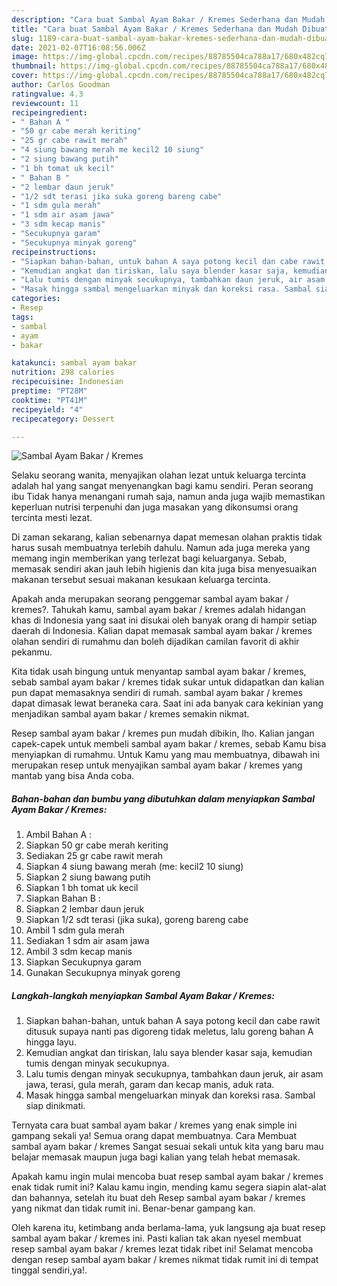 ```yaml
---
description: "Cara buat Sambal Ayam Bakar / Kremes Sederhana dan Mudah Dibuat"
title: "Cara buat Sambal Ayam Bakar / Kremes Sederhana dan Mudah Dibuat"
slug: 1189-cara-buat-sambal-ayam-bakar-kremes-sederhana-dan-mudah-dibuat
date: 2021-02-07T16:08:56.006Z
image: https://img-global.cpcdn.com/recipes/88785504ca788a17/680x482cq70/sambal-ayam-bakar-kremes-foto-resep-utama.jpg
thumbnail: https://img-global.cpcdn.com/recipes/88785504ca788a17/680x482cq70/sambal-ayam-bakar-kremes-foto-resep-utama.jpg
cover: https://img-global.cpcdn.com/recipes/88785504ca788a17/680x482cq70/sambal-ayam-bakar-kremes-foto-resep-utama.jpg
author: Carlos Goodman
ratingvalue: 4.3
reviewcount: 11
recipeingredient:
- " Bahan A "
- "50 gr cabe merah keriting"
- "25 gr cabe rawit merah"
- "4 siung bawang merah me kecil2 10 siung"
- "2 siung bawang putih"
- "1 bh tomat uk kecil"
- " Bahan B "
- "2 lembar daun jeruk"
- "1/2 sdt terasi jika suka goreng bareng cabe"
- "1 sdm gula merah"
- "1 sdm air asam jawa"
- "3 sdm kecap manis"
- "Secukupnya garam"
- "Secukupnya minyak goreng"
recipeinstructions:
- "Siapkan bahan-bahan, untuk bahan A saya potong kecil dan cabe rawit ditusuk supaya nanti pas digoreng tidak meletus, lalu goreng bahan A hingga layu."
- "Kemudian angkat dan tiriskan, lalu saya blender kasar saja, kemudian tumis dengan minyak secukupnya."
- "Lalu tumis dengan minyak secukupnya, tambahkan daun jeruk, air asam jawa, terasi, gula merah, garam dan kecap manis, aduk rata."
- "Masak hingga sambal mengeluarkan minyak dan koreksi rasa. Sambal siap dinikmati."
categories:
- Resep
tags:
- sambal
- ayam
- bakar

katakunci: sambal ayam bakar 
nutrition: 298 calories
recipecuisine: Indonesian
preptime: "PT28M"
cooktime: "PT41M"
recipeyield: "4"
recipecategory: Dessert

---
```



![Sambal Ayam Bakar / Kremes](https://img-global.cpcdn.com/recipes/88785504ca788a17/680x482cq70/sambal-ayam-bakar-kremes-foto-resep-utama.jpg)

Selaku seorang wanita, menyajikan olahan lezat untuk keluarga tercinta adalah hal yang sangat menyenangkan bagi kamu sendiri. Peran seorang ibu Tidak hanya menangani rumah saja, namun anda juga wajib memastikan keperluan nutrisi terpenuhi dan juga masakan yang dikonsumsi orang tercinta mesti lezat.

Di zaman  sekarang, kalian sebenarnya dapat memesan olahan praktis tidak harus susah membuatnya terlebih dahulu. Namun ada juga mereka yang memang ingin memberikan yang terlezat bagi keluarganya. Sebab, memasak sendiri akan jauh lebih higienis dan kita juga bisa menyesuaikan makanan tersebut sesuai makanan kesukaan keluarga tercinta. 



Apakah anda merupakan seorang penggemar sambal ayam bakar / kremes?. Tahukah kamu, sambal ayam bakar / kremes adalah hidangan khas di Indonesia yang saat ini disukai oleh banyak orang di hampir setiap daerah di Indonesia. Kalian dapat memasak sambal ayam bakar / kremes olahan sendiri di rumahmu dan boleh dijadikan camilan favorit di akhir pekanmu.

Kita tidak usah bingung untuk menyantap sambal ayam bakar / kremes, sebab sambal ayam bakar / kremes tidak sukar untuk didapatkan dan kalian pun dapat memasaknya sendiri di rumah. sambal ayam bakar / kremes dapat dimasak lewat beraneka cara. Saat ini ada banyak cara kekinian yang menjadikan sambal ayam bakar / kremes semakin nikmat.

Resep sambal ayam bakar / kremes pun mudah dibikin, lho. Kalian jangan capek-capek untuk membeli sambal ayam bakar / kremes, sebab Kamu bisa menyiapkan di rumahmu. Untuk Kamu yang mau membuatnya, dibawah ini merupakan resep untuk menyajikan sambal ayam bakar / kremes yang mantab yang bisa Anda coba.

<!--inarticleads1-->

##### Bahan-bahan dan bumbu yang dibutuhkan dalam menyiapkan Sambal Ayam Bakar / Kremes:

1. Ambil  Bahan A :
1. Siapkan 50 gr cabe merah keriting
1. Sediakan 25 gr cabe rawit merah
1. Siapkan 4 siung bawang merah (me: kecil2 10 siung)
1. Siapkan 2 siung bawang putih
1. Siapkan 1 bh tomat uk kecil
1. Siapkan  Bahan B :
1. Siapkan 2 lembar daun jeruk
1. Siapkan 1/2 sdt terasi (jika suka), goreng bareng cabe
1. Ambil 1 sdm gula merah
1. Sediakan 1 sdm air asam jawa
1. Ambil 3 sdm kecap manis
1. Siapkan Secukupnya garam
1. Gunakan Secukupnya minyak goreng




<!--inarticleads2-->

##### Langkah-langkah menyiapkan Sambal Ayam Bakar / Kremes:

1. Siapkan bahan-bahan, untuk bahan A saya potong kecil dan cabe rawit ditusuk supaya nanti pas digoreng tidak meletus, lalu goreng bahan A hingga layu.
1. Kemudian angkat dan tiriskan, lalu saya blender kasar saja, kemudian tumis dengan minyak secukupnya.
1. Lalu tumis dengan minyak secukupnya, tambahkan daun jeruk, air asam jawa, terasi, gula merah, garam dan kecap manis, aduk rata.
1. Masak hingga sambal mengeluarkan minyak dan koreksi rasa. Sambal siap dinikmati.




Ternyata cara buat sambal ayam bakar / kremes yang enak simple ini gampang sekali ya! Semua orang dapat membuatnya. Cara Membuat sambal ayam bakar / kremes Sangat sesuai sekali untuk kita yang baru mau belajar memasak maupun juga bagi kalian yang telah hebat memasak.

Apakah kamu ingin mulai mencoba buat resep sambal ayam bakar / kremes enak tidak rumit ini? Kalau kamu ingin, mending kamu segera siapin alat-alat dan bahannya, setelah itu buat deh Resep sambal ayam bakar / kremes yang nikmat dan tidak rumit ini. Benar-benar gampang kan. 

Oleh karena itu, ketimbang anda berlama-lama, yuk langsung aja buat resep sambal ayam bakar / kremes ini. Pasti kalian tak akan nyesel membuat resep sambal ayam bakar / kremes lezat tidak ribet ini! Selamat mencoba dengan resep sambal ayam bakar / kremes nikmat tidak rumit ini di tempat tinggal sendiri,ya!.

